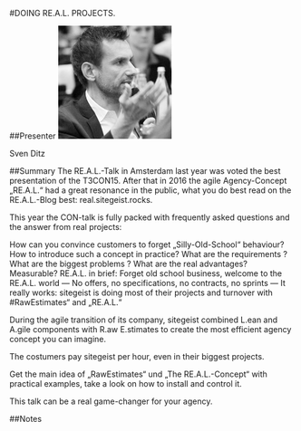 #DOING RE.A.L. PROJECTS.

##Presenter
![Sven Ditz](https://raw.githubusercontent.com/avarx/T3CON16/master/Presenter/Sven_Ditz.jpg)

Sven Ditz

##Summary
The RE.A.L.-Talk in Amsterdam last year was voted the best presentation of the T3CON15. After that in 2016 the agile Agency-Concept „RE.A.L.“ had a great resonance in the public, what you do best read on the RE.A.L.-Blog best: real.sitegeist.rocks.

This year the CON-talk is fully packed with frequently asked questions and the answer from real projects:

How can you convince customers to forget „Silly-Old-School“ behaviour?
How to introduce such a concept in practice?
What are the requirements ?
What are the biggest problems ?
What are the real advantages? Measurable?
RE.A.L. in brief: Forget old school business, welcome to the RE.A.L. world — No offers, no specifications, no contracts, no sprints — It really works: sitegeist is doing most of their projects and turnover with #RawEstimates“ and „RE.A.L.“

During the agile transition of its company, sitegeist combined L.ean and A.gile components with R.aw E.stimates to create the most efficient agency concept you can imagine.

The costumers pay sitegeist per hour, even in their biggest projects.

Get the main idea of „RawEstimates“ und „The RE.A.L.-Concept“ with practical examples, take a look on how to install and control it.

This talk can be a real game-changer for your agency.

##Notes